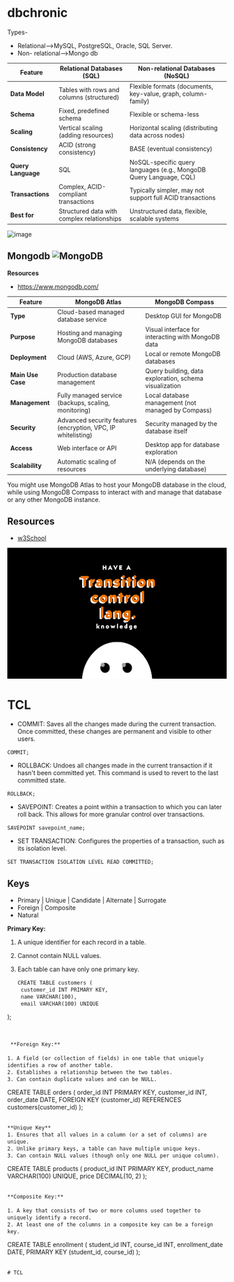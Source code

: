 # dbchronic
Types-
- Relational-->MySQL, PostgreSQL, Oracle, SQL Server.
- Non- relational-->Mongo db

| **Feature**              | **Relational Databases (SQL)**               | **Non-relational Databases (NoSQL)**       |
|--------------------------|----------------------------------------------|-------------------------------------------|
| **Data Model**            | Tables with rows and columns (structured)    | Flexible formats (documents, key-value, graph, column-family) |
| **Schema**                | Fixed, predefined schema                     | Flexible or schema-less                   |
| **Scaling**               | Vertical scaling (adding resources)          | Horizontal scaling (distributing data across nodes) |
| **Consistency**           | ACID (strong consistency)                    | BASE (eventual consistency)              |
| **Query Language**        | SQL                                          | NoSQL-specific query languages (e.g., MongoDB Query Language, CQL) |
| **Transactions**          | Complex, ACID-compliant transactions         | Typically simpler, may not support full ACID transactions |
| **Best for**              | Structured data with complex relationships   | Unstructured data, flexible, scalable systems |

![image](https://github.com/user-attachments/assets/5491a1bc-18d9-42f6-b845-d0c6e7fada5b)


## Mongodb   <img src="https://cdn.worldvectorlogo.com/logos/mongodb-icon-1.svg" alt="MongoDB" width="50" height="50">

**Resources**
- https://www.mongodb.com/


| Feature              | MongoDB Atlas                            | MongoDB Compass                        |
|----------------------|------------------------------------------|----------------------------------------|
| **Type**             | Cloud-based managed database service     | Desktop GUI for MongoDB                |
| **Purpose**          | Hosting and managing MongoDB databases   | Visual interface for interacting with MongoDB data |
| **Deployment**       | Cloud (AWS, Azure, GCP)                  | Local or remote MongoDB databases      |
| **Main Use Case**    | Production database management           | Query building, data exploration, schema visualization |
| **Management**       | Fully managed service (backups, scaling, monitoring) | Local database management (not managed by Compass) |
| **Security**         | Advanced security features (encryption, VPC, IP whitelisting) | Security managed by the database itself |
| **Access**           | Web interface or API                     | Desktop app for database exploration   |
| **Scalability**      | Automatic scaling of resources           | N/A (depends on the underlying database) |

You might use MongoDB Atlas to host your MongoDB database in the cloud, while using MongoDB Compass to interact with and manage that database or any other MongoDB instance.

## Resources
- [w3School](https://www.w3schools.com/sql)
  

<img src="https://github.com/beyound3d/DataInsightsHubVault/blob/master/tcl.png" width="900dp" height="300dp" />

# TCL
- COMMIT: Saves all the changes made during the current transaction. Once committed, these changes are permanent and visible to other users.
```
COMMIT;
```

- ROLLBACK: Undoes all changes made in the current transaction if it hasn't been committed yet. This command is used to revert to the last committed state.
```
ROLLBACK;
```

- SAVEPOINT: Creates a point within a transaction to which you can later roll back. This allows for more granular control over transactions.

```
SAVEPOINT savepoint_name;
```

- SET TRANSACTION: Configures the properties of a transaction, such as its isolation level.
```
SET TRANSACTION ISOLATION LEVEL READ COMMITTED;
```

## Keys

- Primary |  Unique |  Candidate | Alternate |  Surrogate 
- Foreign  |  Composite
- Natural

 **Primary Key:**

1. A unique identifier for each record in a table.
2. Cannot contain NULL values.
3. Each table can have only one primary key.

   ```
   CREATE TABLE customers (
    customer_id INT PRIMARY KEY,
    name VARCHAR(100),
    email VARCHAR(100) UNIQUE
);
```


 **Foreign Key:**

1. A field (or collection of fields) in one table that uniquely identifies a row of another table.
2. Establishes a relationship between the two tables.
3. Can contain duplicate values and can be NULL.

```
CREATE TABLE orders (
    order_id INT PRIMARY KEY,
    customer_id INT,
    order_date DATE,
    FOREIGN KEY (customer_id) REFERENCES customers(customer_id)
);
```

**Unique Key**
1. Ensures that all values in a column (or a set of columns) are unique.
2. Unlike primary keys, a table can have multiple unique keys.
3. Can contain NULL values (though only one NULL per unique column).

```
CREATE TABLE products (
    product_id INT PRIMARY KEY,
    product_name VARCHAR(100) UNIQUE,
    price DECIMAL(10, 2)
);
```

**Composite Key:**

1. A key that consists of two or more columns used together to uniquely identify a record.
2. At least one of the columns in a composite key can be a foreign key.

```
CREATE TABLE enrollment (
    student_id INT,
    course_id INT,
    enrollment_date DATE,
    PRIMARY KEY (student_id, course_id)
);
```

# TCL







